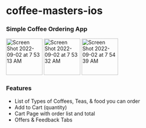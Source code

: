 # coffee-masters-ios

### Simple Coffee Ordering App

<img width="100" alt="Screen Shot 2022-09-02 at 7 53 13 AM" src="https://user-images.githubusercontent.com/13388651/188178088-66cba6ba-ffef-47b3-b432-27a42f0e0c6f.png">
<img width="100" alt="Screen Shot 2022-09-02 at 7 53 32 AM" src="https://user-images.githubusercontent.com/13388651/188177358-36f8f0e1-d468-4719-b0d7-9d3!
<img width="100" alt="Screen Shot 2022-09-02 at 7 54 08 AM" src="https://user-images.githubusercontent.com/13388651/188178343-5e850721-93b5-4fdb-8813-e81b7c99f58d.png">
<img width="100" alt="Screen Shot 2022-09-02 at 7 54 39 AM" src="https://user-images.githubusercontent.com/13388651/188178372-199fc40f-56a3-42ae-b1e6-4caa2925ac3b.png">

### Features
- List of Types of Coffees, Teas, & food you can order
- Add to Cart (quantity)
- Cart Page with order list and total
- Offers & Feedback Tabs
